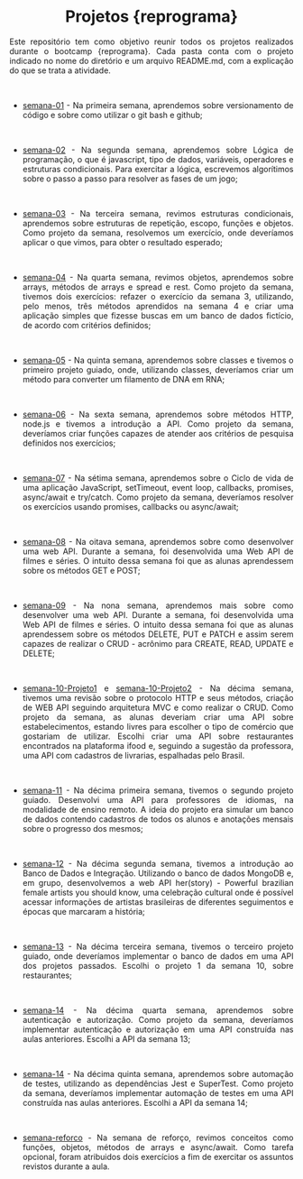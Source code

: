 # <div align = "center"> Projetos {reprograma}


<div align = "justify"> 

Este repositório tem como objetivo reunir todos os projetos realizados durante o bootcamp {reprograma}. Cada pasta conta com o projeto indicado no nome do diretório e um arquivo README.md, com a explicação do que se trata a atividade. 

<br>

- [semana-01](https://github.com/BrunaCelestino/projetos-reprograma/tree/master/semana-01) - Na primeira semana, aprendemos sobre versionamento de código e sobre como utilizar o git bash e github;

<br>

- [semana-02](https://github.com/BrunaCelestino/projetos-reprograma/tree/master/semana-02) - Na segunda semana, aprendemos sobre Lógica de programação, o que é javascript, tipo de dados, variáveis, operadores e estruturas condicionais. Para exercitar a lógica, escrevemos algorítimos sobre o passo a passo para resolver as fases de um jogo;

<br>

- [semana-03](https://github.com/BrunaCelestino/projetos-reprograma/tree/master/semana-03) - Na terceira semana, revimos estruturas condicionais, aprendemos sobre estruturas de repetição, escopo, funções e objetos. Como projeto da semana, resolvemos um exercício, onde deveríamos aplicar o que vimos, para obter o resultado esperado;

<br>

- [semana-04](https://github.com/BrunaCelestino/projetos-reprograma/tree/master/semana-04) - Na quarta semana, revimos objetos, aprendemos sobre arrays, métodos de arrays e spread e rest. Como projeto da semana, tivemos dois exercícios: refazer o exercício da semana 3, utilizando, pelo menos, três métodos aprendidos na semana 4 e criar uma aplicação simples que fizesse buscas em um banco de dados fictício, de acordo com critérios definidos;

<br>

- [semana-05](https://github.com/BrunaCelestino/projetos-reprograma/tree/master/semana-05) - Na quinta semana, aprendemos sobre classes e tivemos o primeiro projeto guiado, onde, utilizando classes, deveríamos criar um método para converter um filamento de DNA em RNA;


<br>

- [semana-06](https://github.com/BrunaCelestino/projetos-reprograma/tree/master/semana-06) - Na sexta semana, aprendemos sobre métodos HTTP, node.js e tivemos a introdução a API. Como projeto da semana, deveríamos criar funções capazes de atender aos critérios de pesquisa definidos nos exercícios;


<br>

- [semana-07](https://github.com/BrunaCelestino/projetos-reprograma/tree/master/semana-07) - Na sétima semana, aprendemos sobre o Ciclo de vida de uma aplicação JavaScript, setTimeout, event loop, callbacks, promises, async/await e try/catch. Como projeto da semana, deveríamos resolver os exercícios usando promises, callbacks ou async/await;


<br>

- [semana-08](https://github.com/BrunaCelestino/projetos-reprograma/tree/master/semana-08) - Na oitava semana, aprendemos sobre como desenvolver uma web API. Durante a semana, foi desenvolvida uma Web API de filmes e séries. O intuito dessa semana foi que as alunas aprendessem sobre os métodos GET e POST;


<br>

- [semana-09](https://github.com/BrunaCelestino/projetos-reprograma/tree/master/semana-09) - Na nona semana, aprendemos mais sobre como desenvolver uma web API. Durante a semana, foi desenvolvida uma Web API de filmes e séries. O intuito dessa semana foi que as alunas aprendessem sobre os métodos DELETE, PUT e PATCH e assim serem capazes de realizar o CRUD - acrônimo para CREATE, READ, UPDATE e DELETE;


<br>


- [semana-10-Projeto1](https://github.com/BrunaCelestino/projetos-reprograma/tree/master/semana-10-Projeto1) e [semana-10-Projeto2](https://github.com/BrunaCelestino/projetos-reprograma/tree/master/semana-10-Projeto2) - Na décima semana, tivemos uma revisão sobre o protocolo HTTP e seus métodos, criação de WEB API seguindo arquitetura MVC e como realizar o CRUD. Como projeto da semana, as alunas deveriam criar uma API sobre estabelecimentos, estando livres para escolher o tipo de comércio que gostariam de utilizar. Escolhi criar uma API sobre restaurantes encontrados na plataforma ifood e, seguindo a sugestão da professora, uma API com cadastros de livrarias, espalhadas pelo Brasil.

<br>

- [semana-11](https://github.com/BrunaCelestino/projetos-reprograma/tree/master/semana-11) - Na décima primeira semana, tivemos o segundo projeto guiado. Desenvolvi uma API para professores de idiomas, na modalidade de ensino remoto. A ideia do projeto era simular um banco de dados contendo cadastros de todos os alunos e anotações mensais sobre o progresso dos mesmos;

<br>

- [semana-12](https://github.com/BrunaCelestino/projetos-reprograma/tree/master/semana-12) - Na décima segunda semana, tivemos a introdução ao Banco de Dados e Integração. Utilizando o banco de dados MongoDB e, em grupo, desenvolvemos a web API her(story) - Powerful brazilian female artists you should know, uma celebração cultural onde é possível acessar informações de artistas brasileiras de diferentes seguimentos e épocas que marcaram a história;

<br>

- [semana-13](https://github.com/BrunaCelestino/projetos-reprograma/tree/master/semana-13) - Na décima terceira semana, tivemos o terceiro projeto guiado, onde deveríamos implementar o banco de dados em uma API dos projetos passados. Escolhi o projeto 1 da semana 10, sobre restaurantes;

<br>

- [semana-14](https://github.com/BrunaCelestino/projetos-reprograma/tree/master/semana-14) - Na décima quarta semana, aprendemos sobre autenticação e autorização. Como projeto da semana, deveríamos implementar autenticação e autorização em uma API construída nas aulas anteriores. Escolhi a API da semana 13;

<br>

- [semana-14](https://github.com/BrunaCelestino/projetos-reprograma/tree/master/semana-15) - Na décima quinta semana, aprendemos sobre automação de testes, utilizando as dependências Jest e SuperTest. Como projeto da semana, deveríamos implementar automação de testes em uma API construída nas aulas anteriores. Escolhi a API da semana 14;

<br>

- [semana-reforco](https://github.com/BrunaCelestino/projetos-reprograma/tree/master/semana-reforco) - Na semana de reforço, revimos conceitos como funções, objetos, métodos de arrays e async/await. Como tarefa opcional, foram atribuidos dois exercícios a fim de exercitar os assuntos revistos durante a aula.

</div>